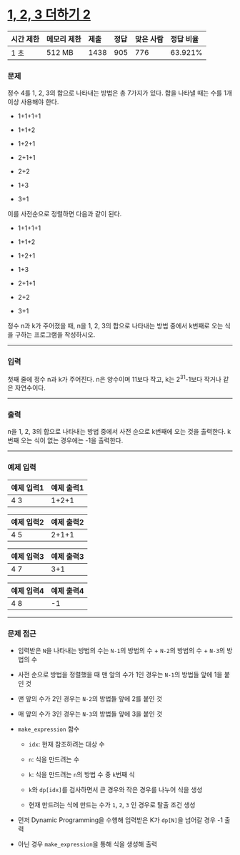 # [1, 2, 3 더하기 2](https://www.acmicpc.net/problem/12101)

<div align = center>

| 시간 제한 | 메모리 제한 | 제출 | 정답 | 맞은 사람 | 정답 비율 |
| :-------- | :---------- | :--- | :--- | :-------- | :-------- |
| 1 초      | 512 MB      | 1438 | 905  | 776       | 63.921%   |

</div>

### 문제

정수 4를 1, 2, 3의 합으로 나타내는 방법은 총 7가지가 있다. 합을 나타낼 때는 수를 1개 이상 사용해야 한다.

  - 1+1+1+1
  
  - 1+1+2
  
  - 1+2+1
  
  - 2+1+1
  
  - 2+2
  
  - 1+3
  
  - 3+1

이를 사전순으로 정렬하면 다음과 같이 된다.

  - 1+1+1+1
  
  - 1+1+2
  
  - 1+2+1
  
  - 1+3
  
  - 2+1+1
  
  - 2+2
  
  - 3+1

정수 n과 k가 주어졌을 때, n을 1, 2, 3의 합으로 나타내는 방법 중에서 k번째로 오는 식을 구하는 프로그램을 작성하시오.

---

### 입력

첫째 줄에 정수 n과 k가 주어진다. n은 양수이며 11보다 작고, k는 2<sup>31</sup>-1보다 작거나 같은 자연수이다.

---

### 출력

n을 1, 2, 3의 합으로 나타내는 방법 중에서 사전 순으로 k번째에 오는 것을 출력한다. k번째 오는 식이 없는 경우에는 -1을 출력한다.

---

### 예제 입력

| 예제 입력1 | 예제 출력1 |
| :--------- | :--------- |
| 4  3       | 1+2+1      |

| 예제 입력2 | 예제 출력2 |
| :--------- | :--------- |
| 4 5        | 2+1+1      |

| 예제 입력3 | 예제 출력3 |
| :--------- | :--------- |
| 4 7        | 3+1        |

| 예제 입력4 | 예제 출력4 |
| :--------- | :--------- |
| 4 8        | -1         |

---

### 문제 접근

  - 입력받은 `N`을 나타내는 방법의 수는 `N-1`의 방법의 수 + `N-2`의 방법의 수 + `N-3`의 방법의 수

  - 사전 순으로 방법을 정렬했을 때 맨 앞의 수가 1인 경우는 `N-1`의 방법들 앞에 1을 붙인 것

  - 맨 앞의 수가 2인 경우는 `N-2`의 방법들 앞에 2를 붙인 것

  - 매 앞의 수가 3인 경우는 `N-3`의 방법들 앞에 3을 붙인 것

  - `make_expression` 함수

    - `idx`: 현재 참조하려는 대상 수

    - `n`: 식을 만드려는 수

    - `k`: 식을 만드려는 `n`의 방법 수 중 `k`번째 식

    - `k`와 `dp[idx]`를 검사하면서 큰 경우와 작은 경우를 나누어 식을 생성

    - 현재 만드려는 식에 만드는 수가 `1`, `2`, `3` 인 경우로 탈출 조건 생성

  - 먼저 Dynamic Programming을 수행해 입력받은 K가 `dp[N]`을 넘어갈 경우 -1 출력

  - 아닌 경우 `make_expression`을 통해 식을 생성해 출력